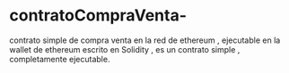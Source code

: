 # contratoCompraVenta-
contrato simple de compra venta en la red de ethereum , ejecutable en la wallet de ethereum  escrito en Solidity , es un contrato simple , completamente ejecutable.
